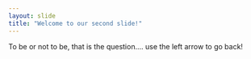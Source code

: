 ```yaml
---
layout: slide
title: "Welcome to our second slide!"
---
```

To be or not to be, that is the question....
use the left arrow to go back!
